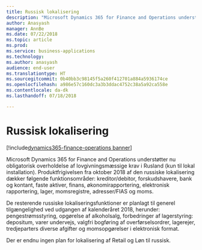 ```yaml
---
title: Russisk lokalisering
description: "Microsoft Dynamics 365 for Finance and Operations understøtter nu obligatorisk overholdelse af lovgivningsmæssige krav i Rusland (kun til lokal installation)."
author: Anasyash
manager: AnnBe
ms.date: 07/22/2018
ms.topic: article
ms.prod: 
ms.service: business-applications
ms.technology: 
ms.author: anasyash
audience: end-user
ms.translationtype: HT
ms.sourcegitcommit: 0b40bb3c98145f5a260f412701a884a5936174ce
ms.openlocfilehash: a986e57c160dc3a3b3ddac4752c38a5a92ca558e
ms.contentlocale: da-dk
ms.lasthandoff: 07/18/2018

---
```


# <a name="russian-localization"></a>Russisk lokalisering

[!include[dynamics365-finance-operations banner](../includes/dynamics365-finance-operations.md)]

Microsoft Dynamics 365 for Finance and Operations understøtter nu obligatorisk overholdelse af lovgivningsmæssige krav i Rusland (kun til lokal installation). Produktfrigivelsen fra oktober 2018 af den russiske lokalisering dækker følgende funktionsområder: kreditor/debitor, forskudshavere, bank og kontant, faste aktiver, finans, økonomirapportering, elektronisk rapportering, lager, momsregistre, adresser/FIAS og moms. 

De resterende russiske lokaliseringsfunktioner er planlagt til generel tilgængelighed ved udgangen af kalenderåret 2018, herunder: pengestrømsstyring, opgørelse af alkoholsalg, forbedringer af lagerstyring: depositum, varer undervejs, valgfri bogføring af overførselsordrer, lagerejer, tredjeparters diverse afgifter og momsopgørelser i elektronisk format.

Der er endnu ingen plan for lokalisering af Retail og Løn til russisk.

<!--
### Availability (current availability)
On-premises
### Regional availability
Russia
-->

